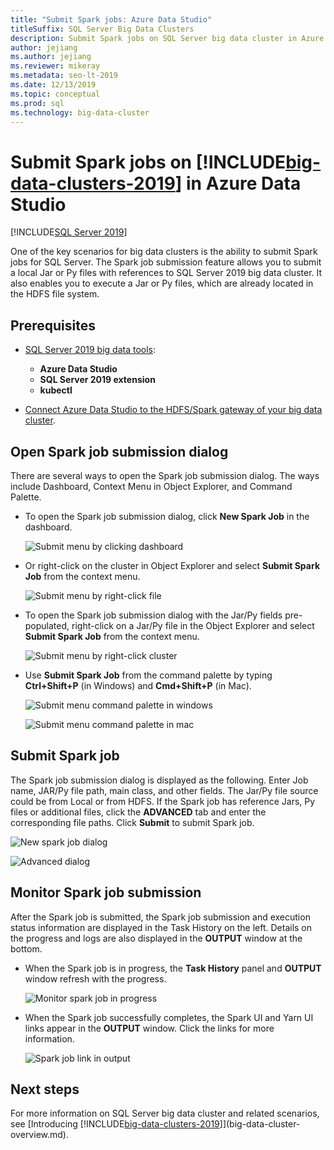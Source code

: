```yaml
---
title: "Submit Spark jobs: Azure Data Studio"
titleSuffix: SQL Server Big Data Clusters
description: Submit Spark jobs on SQL Server big data cluster in Azure Data Studio.
author: jejiang
ms.author: jejiang
ms.reviewer: mikeray
ms.metadata: seo-lt-2019
ms.date: 12/13/2019
ms.topic: conceptual
ms.prod: sql
ms.technology: big-data-cluster
---
```


# Submit Spark jobs on [!INCLUDE[big-data-clusters-2019](../includes/ssbigdataclusters-ss-nover.md)] in Azure Data Studio

[!INCLUDE[SQL Server 2019](../includes/applies-to-version/sqlserver2019.md)]

One of the key scenarios for big data clusters is the ability to submit Spark jobs for SQL Server. The Spark job submission feature allows you to submit a local Jar or Py files with references to SQL Server 2019 big data cluster. It also enables you to execute a Jar or Py files, which are already located in the HDFS file system. 

## Prerequisites

- [SQL Server 2019 big data tools](deploy-big-data-tools.md):
   - **Azure Data Studio**
   - **SQL Server 2019 extension**
   - **kubectl**

- [Connect Azure Data Studio to the HDFS/Spark gateway of your big data cluster](connect-to-big-data-cluster.md).

## Open Spark job submission dialog

There are several ways to open the Spark job submission dialog. The ways include Dashboard, Context Menu in Object Explorer, and Command Palette.

- To open the Spark job submission dialog, click **New Spark Job** in the dashboard.

    ![Submit menu by clicking dashboard](./media/submit-spark-job/new-spark-job.png)

- Or right-click on the cluster in Object Explorer and select **Submit Spark Job** from the context menu.

    ![Submit menu by right-click file](./media/submit-spark-job/submit-spark-job-1.png)


- To open the Spark job submission dialog with the Jar/Py fields pre-populated, right-click on a Jar/Py file in the Object Explorer and select **Submit Spark Job** from the context menu.  

    ![Submit menu by right-click cluster](./media/submit-spark-job/submit-spark-job.png)

- Use **Submit Spark Job** from the command palette by typing **Ctrl+Shift+P** (in Windows) and **Cmd+Shift+P** (in Mac).

    ![Submit menu command palette in windows](./media/submit-spark-job/submit-spark-job-3.png)

    ![Submit menu command palette in mac](./media/submit-spark-job/submit-spark-job-4.png)
  
 
## Submit Spark job 

The Spark job submission dialog is displayed as the following. Enter Job name, JAR/Py file path, main class, and other fields. The Jar/Py file source could be from Local or from HDFS. If the Spark job has reference Jars, Py files or additional files, click the **ADVANCED** tab and enter the corresponding file paths. Click **Submit** to submit Spark job.

![New spark job dialog](./media/submit-spark-job/submit-spark-job-section.png)

![Advanced dialog](./media/submit-spark-job/submit-spark-job-section-1.png)

## Monitor Spark job submission

After the Spark job is submitted, the Spark job submission and execution status information are displayed in the Task History on the left. Details on the progress and logs are also displayed in the **OUTPUT** window at the bottom.

- When the Spark job is in progress, the **Task History** panel and **OUTPUT** window refresh with the progress.

    ![Monitor spark job in progress](./media/submit-spark-job/monitor-spark-job-submission.png)

- When the Spark job successfully completes, the Spark UI and Yarn UI links appear in the **OUTPUT** window. Click the links for more information.

    ![Spark job link in output](./media/submit-spark-job/monitor-spark-job-submission-2.png)

## Next steps

For more information on SQL Server big data cluster and related scenarios, see [Introducing [!INCLUDE[big-data-clusters-2019](../includes/ssbigdataclusters-ss-nover.md)]](big-data-cluster-overview.md).
